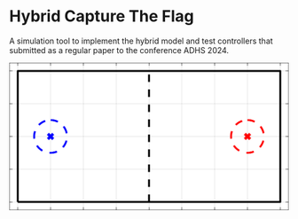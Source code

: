 # Hybrid Capture The Flag
A simulation tool to implement the hybrid model and test controllers that submitted as a regular paper to the conference ADHS 2024.

![3](https://github.com/sjleudo/HyCaptureTheFlag/blob/main/5.gif)
